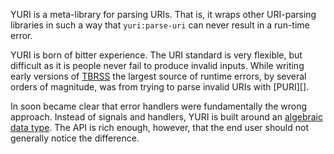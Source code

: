 YURI is a meta-library for parsing URIs. That is, it wraps other
URI-parsing libraries in such a way that `yuri:parse-uri` can never
result in a run-time error.

YURI is born of bitter experience. The URI standard is very flexible,
but difficult as it is people never fail to produce invalid inputs.
While writing early versions of [TBRSS][] the largest source of
runtime errors, by several orders of magnitude, was from trying to
parse invalid URIs with [PURI][].

In soon became clear that error handlers were fundamentally the wrong
approach. Instead of signals and handlers, YURI is built around an
[algebraic data type][]. The API is rich enough, however, that the end
user should not generally notice the difference.

[TBRSS]: https://tbrss.com
[QURI]: https://github.com/fukamachi/quri
[algebraic data type]: https://en.wikipedia.org/wiki/Algebraic_data_type
